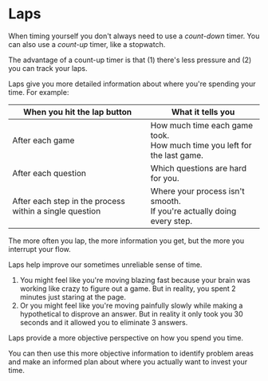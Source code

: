 # Laps

When timing yourself you don't always need to use a *count-down* timer. You can also use a *count-up* timer, like a stopwatch.

The advantage of a count-up timer is that (1) there's less pressure and (2) you can track your laps.

Laps give you more detailed information about where you're spending your time. For example:

When you hit the lap button | What it tells you
-- | -- 
After each game | How much time each game took. <br> How much time you left for the last game.
After each question | Which questions are hard for you.
After each step in the process within a single question | Where your process isn't smooth. <br>If you're actually doing every step.

The more often you lap, the more information you get, but the more you interrupt your flow.

Laps help improve our sometimes unreliable sense of time.

1. You might feel like you're moving blazing fast because your brain was working like crazy to figure out a game. But in reality, you spent 2 minutes just staring at the page.
2. Or you might feel like you're moving painfully slowly while making a hypothetical to disprove an answer. But in reality it only took you 30 seconds and it allowed you to eliminate 3 answers.

Laps provide a more objective perspective on how you spend you time.

You can then use this more objective information to identify problem areas and make an informed plan about where you actually want to invest your time.
